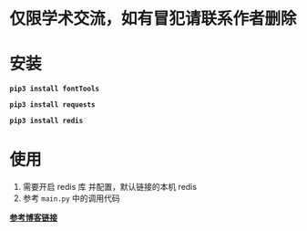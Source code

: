 # 仅限学术交流，如有冒犯请联系作者删除

# 安装
**`pip3 install fontTools`**

**`pip3 install requests`**

**`pip3 install redis`**


# 使用
1. 需要开启 redis 库 并配置，默认链接的本机 redis 
2. 参考 `main.py` 中的调用代码

**[参考博客链接](https://www.zhangkunzhi.com/archives/72)**